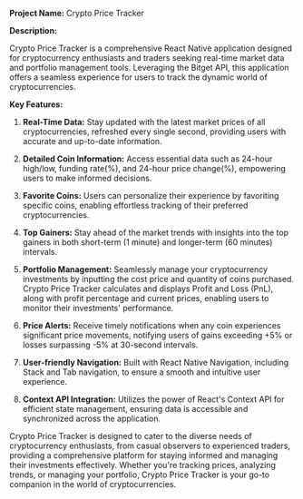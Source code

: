 **Project Name:** Crypto Price Tracker

**Description:**

Crypto Price Tracker is a comprehensive React Native application designed for cryptocurrency enthusiasts and traders seeking real-time market data and portfolio management tools. Leveraging the Bitget API, this application offers a seamless experience for users to track the dynamic world of cryptocurrencies.

**Key Features:**

1. **Real-Time Data:** Stay updated with the latest market prices of all cryptocurrencies, refreshed every single second, providing users with accurate and up-to-date information.

2. **Detailed Coin Information:** Access essential data such as 24-hour high/low, funding rate(%), and 24-hour price change(%), empowering users to make informed decisions.

3. **Favorite Coins:** Users can personalize their experience by favoriting specific coins, enabling effortless tracking of their preferred cryptocurrencies.

4. **Top Gainers:** Stay ahead of the market trends with insights into the top gainers in both short-term (1 minute) and longer-term (60 minutes) intervals.

5. **Portfolio Management:** Seamlessly manage your cryptocurrency investments by inputting the cost price and quantity of coins purchased. Crypto Price Tracker calculates and displays Profit and Loss (PnL), along with profit percentage and current prices, enabling users to monitor their investments' performance.

6. **Price Alerts:** Receive timely notifications when any coin experiences significant price movements, notifying users of gains exceeding +5% or losses surpassing -5% at 30-second intervals.

7. **User-friendly Navigation:** Built with React Native Navigation, including Stack and Tab navigation, to ensure a smooth and intuitive user experience.

8. **Context API Integration:** Utilizes the power of React's Context API for efficient state management, ensuring data is accessible and synchronized across the application.

Crypto Price Tracker is designed to cater to the diverse needs of cryptocurrency enthusiasts, from casual observers to experienced traders, providing a comprehensive platform for staying informed and managing their investments effectively. Whether you're tracking prices, analyzing trends, or managing your portfolio, Crypto Price Tracker is your go-to companion in the world of cryptocurrencies.
